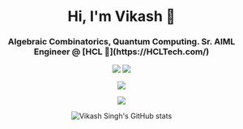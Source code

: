 <h1 align="center">Hi, I'm Vikash 👋</h1>
<h3 align="center">Algebraic Combinatorics, Quantum Computing. Sr. AIML Engineer @ [HCL 🦢](https://HCLTech.com/)</h3>

<div align="center">

![](https://img.shields.io/github/followers/penut85420?style=for-the-badge&logo=github)
![](https://img.shields.io/github/stars/penut85420?style=for-the-badge&logo=github)
  
![](https://img.shields.io/static/v1?label=Love&message=Coding&color=violet&style=for-the-badge&logo=visual-studio-code)
  
[![](https://img.shields.io/static/v1?label=My&message=Twitter&color=5DA9DD&style=flat-square&logo=twitter&logoColor=white)](https://twitter.com/imvikashsingh)
  
   ![Vikash Singh's GitHub stats](https://github-readme-stats.vercel.app/api?username=vikashs&show_icons=true&theme=algolia)

</div>
